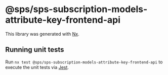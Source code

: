 # @sps/sps-subscription-models-attribute-key-frontend-api

This library was generated with [Nx](https://nx.dev).

## Running unit tests

Run `nx test @sps/sps-subscription-models-attribute-key-frontend-api` to execute the unit tests via [Jest](https://jestjs.io).
